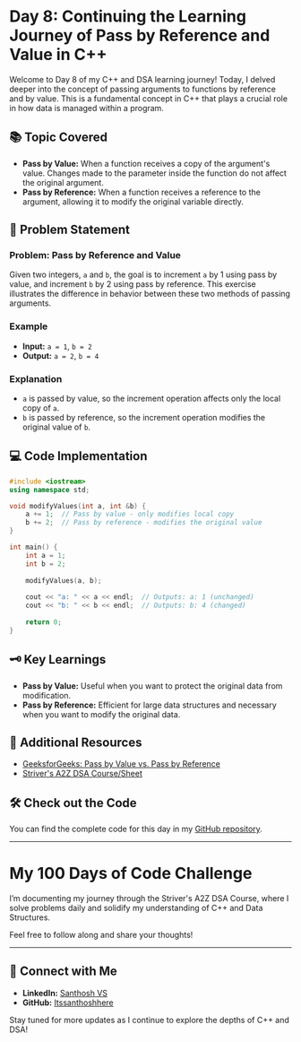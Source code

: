 # Day 8: Continuing the Learning Journey of Pass by Reference and Value in C++

Welcome to Day 8 of my C++ and DSA learning journey! Today, I delved deeper into the concept of passing arguments to functions by reference and by value. This is a fundamental concept in C++ that plays a crucial role in how data is managed within a program.

## 📚 Topic Covered
- **Pass by Value:** When a function receives a copy of the argument's value. Changes made to the parameter inside the function do not affect the original argument.
- **Pass by Reference:** When a function receives a reference to the argument, allowing it to modify the original variable directly.

## 📝 Problem Statement
### Problem: Pass by Reference and Value

Given two integers, `a` and `b`, the goal is to increment `a` by 1 using pass by value, and increment `b` by 2 using pass by reference. This exercise illustrates the difference in behavior between these two methods of passing arguments.

### Example
- **Input:** `a = 1`, `b = 2`
- **Output:** `a = 2`, `b = 4`

### Explanation
- `a` is passed by value, so the increment operation affects only the local copy of `a`.
- `b` is passed by reference, so the increment operation modifies the original value of `b`.

## 💻 Code Implementation
```cpp
#include <iostream>
using namespace std;

void modifyValues(int a, int &b) {
    a += 1;  // Pass by value - only modifies local copy
    b += 2;  // Pass by reference - modifies the original value
}

int main() {
    int a = 1;
    int b = 2;
    
    modifyValues(a, b);
    
    cout << "a: " << a << endl;  // Outputs: a: 1 (unchanged)
    cout << "b: " << b << endl;  // Outputs: b: 4 (changed)
    
    return 0;
}
```

## 🗝️ Key Learnings
- **Pass by Value:** Useful when you want to protect the original data from modification.
- **Pass by Reference:** Efficient for large data structures and necessary when you want to modify the original data.

## 🔗 Additional Resources
- [GeeksforGeeks: Pass by Value vs. Pass by Reference](https://www.geeksforgeeks.org/problems/pass-by-reference-and-value/1?utm_source=youtube&utm_medium=collab_striver_ytdescription&utm_campaign=pass-by-reference-and-value)
- [Striver's A2Z DSA Course/Sheet](https://takeuforward.org/strivers-a2z-dsa-course/strivers-a2z-dsa-course-sheet-2)

## 🛠️ Check out the Code
You can find the complete code for this day in my [GitHub repository](https://github.com/Itssanthoshhere/Data-Structures-and-Algorithms/tree/main/C%2B%2B%20with%20DSA-learning-journey/Day%208%20-%20Mastering%20Functions%20in%20C%2B%2B).

---

# My 100 Days of Code Challenge
I’m documenting my journey through the Striver's A2Z DSA Course, where I solve problems daily and solidify my understanding of C++ and Data Structures.

Feel free to follow along and share your thoughts!

---

## 🔗 Connect with Me
- **LinkedIn:** [Santhosh VS](https://www.linkedin.com/in/thesanthoshvs/)
- **GitHub:** [Itssanthoshhere](https://github.com/Itssanthoshhere)

Stay tuned for more updates as I continue to explore the depths of C++ and DSA!
